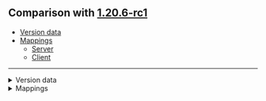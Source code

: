## Comparison with [1.20.6-rc1](https://github.com/PixiGeko/Minecraft-generated-data/tree/1.20.6-rc1)

- [Version data](#version-data)
- [Mappings](#mappings)
  - [Server](#server)
  - [Client](#client)

<hr/>
<details><summary>Version data</summary>
<table><tr><th></th><th align="left">1.20.6-rc1</th><th>1.20.6</th></tr><tr><td>World version</td><td><code>3838</code></td><td><code>3839</code></td></tr><tr><td>Protocol version</td><td><code>1073742016</code></td><td><code>766</code></td></tr></table>
</details>
<details><summary>Mappings</summary>
<h2>Server</h2>







































































































































































































































































































































































































































































































































































































































































































































































































































































































































































































































































































































































































































































































































































































































































































































































































































































































































































































































































































































































































































































































































































































































































































































































































































































































































































































































































































































































































































































































































































































































































































































































<h2>Client</h2>
</details>